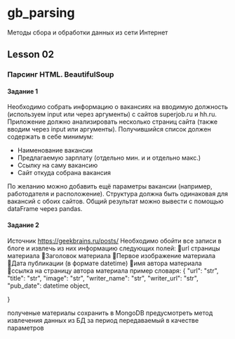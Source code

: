 # gb_parsing
Методы сбора и обработки данных из сети Интернет

## Lesson 02
### Парсинг HTML. BeautifulSoup
#### Задание 1
Необходимо собрать информацию о вакансиях на вводимую должность (используем input или через аргументы) с сайтов superjob.ru и hh.ru. Приложение должно анализировать несколько страниц сайта (также вводим через input или аргументы). Получившийся список должен содержать в себе минимум:

- Наименование вакансии
- Предлагаемую зарплату (отдельно мин. и и отдельно макс.)
- Ссылку на саму вакансию
- Сайт откуда собрана вакансия

По желанию можно добавить ещё параметры вакансии (например, работодателя и расположение). Структура должна быть одинаковая для вакансий с обоих сайтов. Общий результат можно вывести с помощью dataFrame через pandas.


#### Задание 2
Источник https://geekbrains.ru/posts/
Необходимо обойти все записи в блоге и извлечь из них информацию следующих полей:
url страницы материала
Заголовок материала
Первое изображение материала
Дата публикации (в формате datetime)
имя автора материала
ссылка на страницу автора материала
пример словаря:
{
"url": "str",
"title": "str",
"image": "str",
"writer_name": "str", 
"writer_url": "str",
"pub_date": datetime object,

}

полученые материалы сохранить в MongoDB
предусмотреть метод извлечения данных из БД за период передаваемый в качестве параметров
